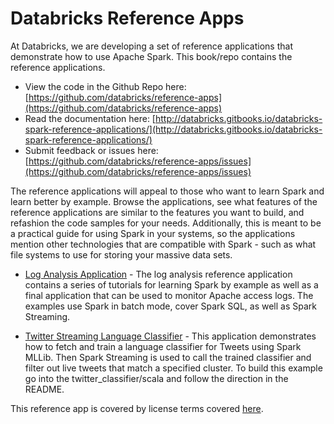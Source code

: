 # Databricks Reference Apps

At Databricks, we are developing a set of reference applications that demonstrate how to use Apache Spark.  This book/repo contains the reference applications.

* View the code in the Github Repo here: [https://github.com/databricks/reference-apps](https://github.com/databricks/reference-apps)
* Read the documentation here: [http://databricks.gitbooks.io/databricks-spark-reference-applications/](http://databricks.gitbooks.io/databricks-spark-reference-applications/)
* Submit feedback or issues here: [https://github.com/databricks/reference-apps/issues](https://github.com/databricks/reference-apps/issues)

The reference applications will appeal to those who want to learn Spark and learn better by example.  Browse the applications, see
what features of the reference applications are similar to the features you want to build, and
refashion the code samples for your needs.  Additionally, this is meant to be a practical guide for using Spark in your
systems, so the applications mention other technologies that are compatible with Spark - such as what file systems to use for storing your massive data sets.

* [Log Analysis Application](http://databricks.gitbooks.io/databricks-spark-reference-applications/content/logs_analyzer/README.html) - The log analysis reference application contains a series of tutorials for learning Spark by example as well as a final application that can be used to monitor Apache access logs.  The examples use Spark in batch mode, cover Spark SQL, as well as Spark Streaming.

* [Twitter Streaming Language Classifier](http://databricks.gitbooks.io/databricks-spark-reference-applications/content/twitter_classifier/README.html) - This application demonstrates how to fetch and train a language classifier for Tweets using Spark MLLib.  Then Spark Streaming is used to call the trained classifier and filter out live tweets that match a specified cluster. To build this example go into the twitter_classifier/scala and follow the direction in the README.

This reference app is covered by license terms covered [here](http://databricks.gitbooks.io/databricks-spark-reference-applications/LICENSE).